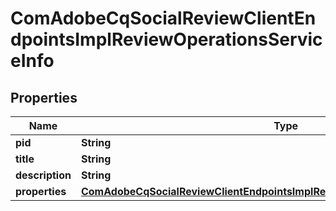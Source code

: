 

# ComAdobeCqSocialReviewClientEndpointsImplReviewOperationsServiceInfo

## Properties

Name | Type | Description | Notes
------------ | ------------- | ------------- | -------------
**pid** | **String** |  |  [optional]
**title** | **String** |  |  [optional]
**description** | **String** |  |  [optional]
**properties** | [**ComAdobeCqSocialReviewClientEndpointsImplReviewOperationsServiceProperties**](ComAdobeCqSocialReviewClientEndpointsImplReviewOperationsServiceProperties.md) |  |  [optional]



